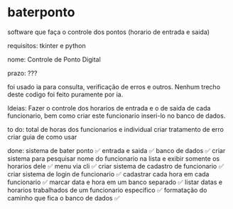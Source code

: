 # baterponto


software que faça o controle dos pontos (horario de entrada e saida)

requisitos: tkinter e python 

nome: Controle de Ponto Digital

prazo: ???


foi usado ia para consulta, verificação de erros e outros. Nenhum trecho deste codigo foi feito puramente por ia.


Ideias: 
Fazer o controle dos horarios de entrada e o de saida de cada funcionario, bem como criar este funcionario inseri-lo no banco de dados.






to do:
total de horas dos funcionarios e individual
criar tratamento de erro 
criar guia de como usar







done: 
sistema de bater ponto ✅
entrada e saida ✅
banco de dados ✅
criar sistema para pesquisar nome do funcionario na lista e exibir somente os horarios dele ✅
menu via cli ✅
criar sistema de cadastro de funcionario ✅
criar sistema de login de funcionario ✅
cadastrar cada hora em cada funcionario ✅
marcar data e hora em um banco separado ✅
listar datas e horarios trabalhados de um funcionario especifico ✅
formatação do caminho que fica o banco de dados ✅










